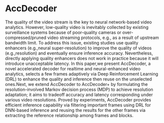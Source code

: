 # AccDecoder

The quality of the video stream is the key to neural network-based video analytics. However, low-quality video is inevitably collected by existing surveillance systems because of poor-quality cameras or over-compressed/pruned video streaming protocols, e.g., as a result of upstream bandwidth limit. To address this issue, existing studies use quality enhancers (e.g.,neural super-resolution) to improve the quality of videos (e.g.,resolution) and eventually ensure inference accuracy. Nevertheless, directly applying quality enhancers does not work in practice because it will introduce unacceptable latency. In this paper,we present AccDecoder, a novel accelerated decoder for realtime and neural-enhanced video analytics, selects a few frames adaptively via Deep Reinforcement Learning (DRL) to enhance the quality and inference then reuse on the unselected ones.Next, we extend AccDecoder to AccDecoder+ by formulating the resolution-involved Markov decision process (MDP) to achieve resolution adaptation; it aims to tradeoff accuracy and latency corresponding under various video resolutions. Proved by experiments, AccDecoder provides efficient inference capability via filtering important frames using DRL for DNN-based inference and reusing the results for the other frames via extracting the reference relationship among frames and blocks.
